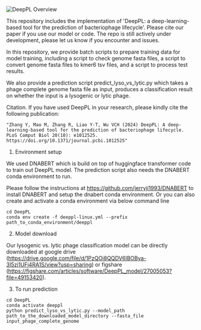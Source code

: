 
![DeepPL Overview](https://github.com/user-attachments/assets/babba0f6-fd13-4758-86cd-c24c6a4b4a87)


This repository includes the implementation of 'DeepPL: a deep-learning-based tool for the prediction of bacteriophage lifecycle'. Please cite our paper if you use our model or code. The repo is still actively under development, please let us know if you encounter and issues.

In this repository, we provide batch scripts to prepare training data for model training, including a script to check genome fasta files, a script to convert genome fasta files to kmer6 tsv files, and a script to process test results.
 
We also provide a prediction script predict_lyso_vs_lytic.py which takes a phage complete genome fasta file as input, produces a classification result on whether the input is a lysogenic or lytic phage.

Citation. If you have used DeepPL in your research, please kindly cite the following publication:
```
"Zhang Y, Mao M, Zhang R, Liao Y-T, Wu VCH (2024) DeepPL: A deep-learning-based tool for the prediction of bacteriophage lifecycle. PLoS Comput Biol 20(10): e1012525. https://doi.org/10.1371/journal.pcbi.1012525"
```

1. Environment setup

We used DNABERT which is build on top of huggingface transformer code to train out DeepPL model. The prediction script also needs the DNABERT conda environment to run.

Please follow the instructions at https://github.com/jerryji1993/DNABERT to install DNABERT and setup the dnabert conda environment. Or you can also create and activate a conda environment via below command line

```
cd DeepPL
conda env create -f deeppl-linux.yml --prefix path_to_conda_environment/deeppl
```

2. Model download

Our lysogenic vs. lytic phage classification model can be directly downloaded at google drive (https://drive.google.com/file/d/1PzQOi8QQDV6IBOBya-3I5zj1UFj4RA1S/view?usp=sharing) or figshare (https://figshare.com/articles/software/DeepPL_model/27005053?file=49153420).


3. To run prediction
```
cd DeepPL
conda activate deeppl
python predict_lyso_vs_lytic.py --model_path path_to_the_downloaded_model_directory --fasta_file input_phage_complete_genome
```
